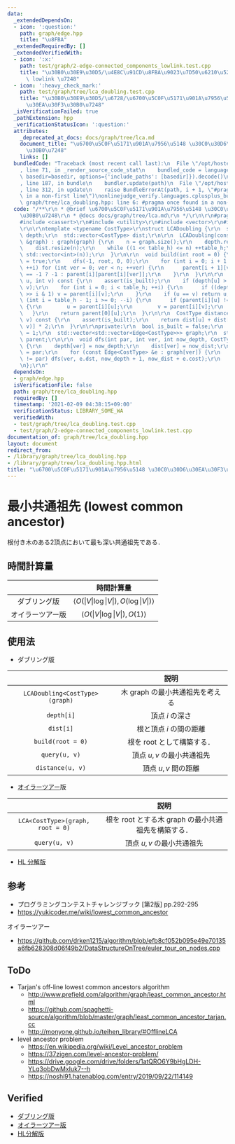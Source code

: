 ```yaml
---
data:
  _extendedDependsOn:
  - icon: ':question:'
    path: graph/edge.hpp
    title: "\u8FBA"
  _extendedRequiredBy: []
  _extendedVerifiedWith:
  - icon: ':x:'
    path: test/graph/2-edge-connected_components_lowlink.test.cpp
    title: "\u30B0\u30E9\u30D5/\u4E8C\u91CD\u8FBA\u9023\u7D50\u6210\u5206\u5206\u89E3\
      \ lowlink \u7248"
  - icon: ':heavy_check_mark:'
    path: test/graph/tree/lca_doubling.test.cpp
    title: "\u30B0\u30E9\u30D5/\u6728/\u6700\u5C0F\u5171\u901A\u7956\u5148 \u30C0\u30D6\
      \u30EA\u30F3\u30B0\u7248"
  _isVerificationFailed: true
  _pathExtension: hpp
  _verificationStatusIcon: ':question:'
  attributes:
    _deprecated_at_docs: docs/graph/tree/lca.md
    document_title: "\u6700\u5C0F\u5171\u901A\u7956\u5148 \u30C0\u30D6\u30EA\u30F3\
      \u30B0\u7248"
    links: []
  bundledCode: "Traceback (most recent call last):\n  File \"/opt/hostedtoolcache/Python/3.9.4/x64/lib/python3.9/site-packages/onlinejudge_verify/documentation/build.py\"\
    , line 71, in _render_source_code_stat\n    bundled_code = language.bundle(stat.path,\
    \ basedir=basedir, options={'include_paths': [basedir]}).decode()\n  File \"/opt/hostedtoolcache/Python/3.9.4/x64/lib/python3.9/site-packages/onlinejudge_verify/languages/cplusplus.py\"\
    , line 187, in bundle\n    bundler.update(path)\n  File \"/opt/hostedtoolcache/Python/3.9.4/x64/lib/python3.9/site-packages/onlinejudge_verify/languages/cplusplus_bundle.py\"\
    , line 312, in update\n    raise BundleErrorAt(path, i + 1, \"#pragma once found\
    \ in a non-first line\")\nonlinejudge_verify.languages.cplusplus_bundle.BundleErrorAt:\
    \ graph/tree/lca_doubling.hpp: line 6: #pragma once found in a non-first line\n"
  code: "/**\r\n * @brief \u6700\u5C0F\u5171\u901A\u7956\u5148 \u30C0\u30D6\u30EA\u30F3\
    \u30B0\u7248\r\n * @docs docs/graph/tree/lca.md\r\n */\r\n\r\n#pragma once\r\n\
    #include <cassert>\r\n#include <utility>\r\n#include <vector>\r\n#include \"../edge.hpp\"\
    \r\n\r\ntemplate <typename CostType>\r\nstruct LCADoubling {\r\n  std::vector<int>\
    \ depth;\r\n  std::vector<CostType> dist;\r\n\r\n  LCADoubling(const std::vector<std::vector<Edge<CostType>>>\
    \ &graph) : graph(graph) {\r\n    n = graph.size();\r\n    depth.resize(n);\r\n\
    \    dist.resize(n);\r\n    while ((1 << table_h) <= n) ++table_h;\r\n    parent.resize(table_h,\
    \ std::vector<int>(n));\r\n  }\r\n\r\n  void build(int root = 0) {\r\n    is_built\
    \ = true;\r\n    dfs(-1, root, 0, 0);\r\n    for (int i = 0; i + 1 < table_h;\
    \ ++i) for (int ver = 0; ver < n; ++ver) {\r\n      parent[i + 1][ver] = parent[i][ver]\
    \ == -1 ? -1 : parent[i][parent[i][ver]];\r\n    }\r\n  }\r\n\r\n  int query(int\
    \ u, int v) const {\r\n    assert(is_built);\r\n    if (depth[u] > depth[v]) std::swap(u,\
    \ v);\r\n    for (int i = 0; i < table_h; ++i) {\r\n      if ((depth[v] - depth[u])\
    \ >> i & 1) v = parent[i][v];\r\n    }\r\n    if (u == v) return u;\r\n    for\
    \ (int i = table_h - 1; i >= 0; --i) {\r\n      if (parent[i][u] != parent[i][v])\
    \ {\r\n        u = parent[i][u];\r\n        v = parent[i][v];\r\n      }\r\n \
    \   }\r\n    return parent[0][u];\r\n  }\r\n\r\n  CostType distance(int u, int\
    \ v) const {\r\n    assert(is_built);\r\n    return dist[u] + dist[v] - dist[query(u,\
    \ v)] * 2;\r\n  }\r\n\r\nprivate:\r\n  bool is_built = false;\r\n  int n, table_h\
    \ = 1;\r\n  std::vector<std::vector<Edge<CostType>>> graph;\r\n  std::vector<std::vector<int>>\
    \ parent;\r\n\r\n  void dfs(int par, int ver, int now_depth, CostType now_dist)\
    \ {\r\n    depth[ver] = now_depth;\r\n    dist[ver] = now_dist;\r\n    parent[0][ver]\
    \ = par;\r\n    for (const Edge<CostType> &e : graph[ver]) {\r\n      if (e.dst\
    \ != par) dfs(ver, e.dst, now_depth + 1, now_dist + e.cost);\r\n    }\r\n  }\r\
    \n};\r\n"
  dependsOn:
  - graph/edge.hpp
  isVerificationFile: false
  path: graph/tree/lca_doubling.hpp
  requiredBy: []
  timestamp: '2021-02-09 04:38:15+09:00'
  verificationStatus: LIBRARY_SOME_WA
  verifiedWith:
  - test/graph/tree/lca_doubling.test.cpp
  - test/graph/2-edge-connected_components_lowlink.test.cpp
documentation_of: graph/tree/lca_doubling.hpp
layout: document
redirect_from:
- /library/graph/tree/lca_doubling.hpp
- /library/graph/tree/lca_doubling.hpp.html
title: "\u6700\u5C0F\u5171\u901A\u7956\u5148 \u30C0\u30D6\u30EA\u30F3\u30B0\u7248"
---
```

# 最小共通祖先 (lowest common ancestor)

根付き木のある2頂点において最も深い共通祖先である．


## 時間計算量

||時間計算量|
|:--:|:--:|
|ダブリング版|$\langle O(\lvert V \rvert \log{\lvert V \rvert}), O(\log{\lvert V \rvert}) \rangle$|
|オイラーツアー版|$\langle O(\lvert V \rvert \log{\lvert V \rvert}), O(1) \rangle$|


## 使用法

- ダブリング版

||説明|
|:--:|:--:|
|`LCADoubling<CostType>(graph)`|木 $\mathrm{graph}$ の最小共通祖先を考える|
|`depth[i]`|頂点 $i$ の深さ|
|`dist[i]`|根と頂点 $i$ の間の距離|
|`build(root = 0)`|根を $\mathrm{root}$ として構築する．|
|`query(u, v)`|頂点 $u, v$ の最小共通祖先|
|`distance(u, v)`|頂点 $u, v$ 間の距離|

- [オイラーツアー](euler_tour.md)版

||説明|
|:--:|:--:|
|`LCA<CostType>(graph, root = 0)`|根を $\mathrm{root}$ とする木 $\mathrm{graph}$ の最小共通祖先を構築する．|
|`query(u, v)`|頂点 $u, v$ の最小共通祖先|

- [HL 分解版](hld.md)


## 参考

- プログラミングコンテストチャレンジブック \[第2版\] pp.292-295
- https://yukicoder.me/wiki/lowest_common_ancestor

オイラーツアー
- https://github.com/drken1215/algorithm/blob/efb8cf052b095e49e70135a6fb628308d06f49b2/DataStructureOnTree/euler_tour_on_nodes.cpp


## ToDo

- Tarjan's off-line lowest common ancestors algorithm
  - http://www.prefield.com/algorithm/graph/least_common_ancestor.html
  - https://github.com/spaghetti-source/algorithm/blob/master/graph/least_common_ancestor_tarjan.cc
  - http://monyone.github.io/teihen_library/#OfflineLCA
- level ancestor problem
  - https://en.wikipedia.org/wiki/Level_ancestor_problem
  - https://37zigen.com/level-ancestor-problem/
  - https://drive.google.com/drive/folders/1atQRO6Y9bHgLDH-YLq3obDwMxIuk7--h
  - https://noshi91.hatenablog.com/entry/2019/09/22/114149


## Verified

- [ダブリング版](https://onlinejudge.u-aizu.ac.jp/solutions/problem/GRL_5_C/review/4084783/emthrm/C++14)
- [オイラーツアー版](https://onlinejudge.u-aizu.ac.jp/solutions/problem/2667/review/4084875/emthrm/C++14)
- [HL分解版](https://onlinejudge.u-aizu.ac.jp/solutions/problem/GRL_5_C/review/4093404/emthrm/C++14)
